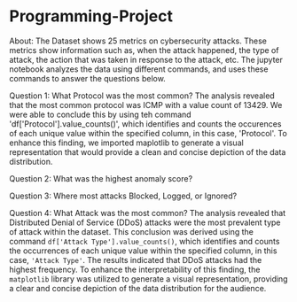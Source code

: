 # Programming-Project

About:
    The Dataset shows 25 metrics on cybersecurity attacks. These metrics show information such as, when the attack happened, the type of attack, the action that was taken in response to the attack, etc. The jupyter notebook analyzes the data using different commands, and uses these commands to answer the questions below. 

Question 1: What Protocol was the most common?
            The analysis revealed that the most common protocol was ICMP with a value count of 13429. We were able to conclude this by using teh command 'df['Protocol'].value_counts()', which identifies and counts the occurences of each unique value within the specified column, in this case, 'Protocol'. To enhance this finding, we imported maplotlib to generate a visual representation that would provide a clean and concise depiction of the data distribution. 

Question 2: What was the highest anomaly score?

Question 3: Where most attacks Blocked, Logged, or Ignored?

Question 4: What Attack was the most common?
            The analysis revealed that Distributed Denial of Service (DDoS) attacks were the most prevalent type of attack within the dataset. This conclusion was derived using the command `df['Attack Type'].value_counts()`, which identifies and counts the occurrences of each unique value within the specified column, in this case, `'Attack Type'`. The results indicated that DDoS attacks had the highest frequency. To enhance the interpretability of this finding, the `matplotlib` library was utilized to generate a visual representation, providing a clear and concise depiction of the data distribution for the audience.